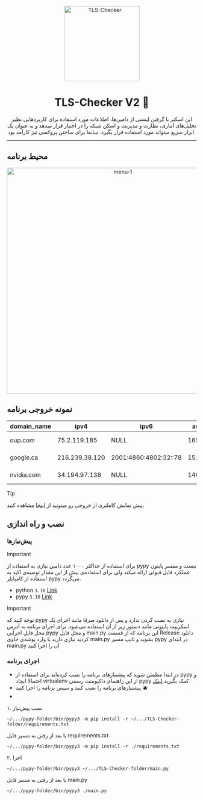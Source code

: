 <p align="center">
    <img src="https://github.com/ImanMontajabi/TLS-Checker/assets/52942515/bb20a89e-94cc-4b6a-86a7-29622c42dad6" alt="TLS-Checker" width="200"
</p>



<h1 align="center">TLS-Checker V2 🚀️</h1>


<p align="center">این اسکنر با گرفتن لیستی از دامین‌ها، اطلاعات مورد استفاده برای کاربردهایی نظیر تحلیل‌های آماری، نظارت و مدیریت و اسکن شبکه را در اختیار قرار میدهد و به عنوان یک ابزار سریع میتواند مورد استفاده قرار بگیرد. سابقا برای ساختن پروکسی نیز کارآمد بود.</p>

---------------------------

## محیط برنامه

<p align="center">
    <img src="https://github.com/ImanMontajabi/TLS-Checker/assets/52942515/e138379a-b695-4784-a337-b13ca8260210" alt="menu-1" width="600"/>
</p>

## نمونه خروجی برنامه

| domain_name | ipv4 | ipv6 | asn | asn_organ | iso_code | country | cipher | tls_version | issuer_organ | ping |
|-------------|------|------|-----|-----------|----------|---------|--------|-------------|--------------|------|
| oup.com | 75.2.119.185 | NULL | 16509 | AMAZON-02 | US | United States | ECDHE-RSA-AES128-GCM-SHA256 | TLSv1.2 | Amazon | 40 |
| google.ca | 216.239.38.120 | 2001:4860:4802:32::78 | 15169 | GOOGLE | US| United States | TLS_AES_256_GCM_SHA384 | TLSv1.3 | Google Trust Services LLC | 43 |
| nvidia.com | 34.194.97.138 | NULL | 14618 | AMAZON-AES | US | United States | ECDHE-RSA-AES128-GCM-SHA256 | TLSv1.2 | Amazon | NULL |

> [!tip]
> پیش نمایش کاملتری از خروجی رو میتونید از [اینجا](https://github.com/ImanMontajabi/TLS-Checker/blob/main/TLS-Checker/csv/results.csv#L77) مشاهده کنید.

 ## نصب و راه اندازی


### پیش‌نیازها

> [!IMPORTANT]
> برای استفاده از حداکثر ۱۰۰۰ عدد دامین نیازی به استفاده از pypy نیست و مفسر پایتون عملکرد قابل قبولی ارائه میکند ولی برای استفاده‌ی بیش از این مقدار توصیه‌ی اکید به استفاده از کامپایلر pypy می‌گردد.

- python `3.10` [Link](https://www.python.org/downloads)
- pypy `3.10` [Link](https://www.pypy.org/download.html)

> [!IMPORTANT]
>  توجه کنید که pypy نیازی به نصب کردن ندارد و پس از دانلود صرفا مانند اجرای یک اسکریپت پایتونی مانند دستور زیر از آن استفاده می‌شود. برای اجرای برنامه به آدرس محل فایل اجرایی pypy و محل فایل main.py این برنامه که از قسمت Release دانلود کردید نیازی دارید یا وارد پوشه‌ی حاوی main.py بشوید و تایپ مسیر pypy در ابتدای main.py آن را اجرا کنید

 ### اجرای برنامه
 
 - در ابتدا مطمئن شوید که پیشنیازهای برنامه را نصب کرده‌اید برای استفاده از pypy و احتمالا ایجاد virtualenv از این راهنمای داکیومنت رسمی pypy کمک بگیرید.[لینک](https://doc.pypy.org/en/latest/install.html#installing-more-modules)
 - پیشنیازهای برنامه را نصب کنید و سپس برنامه را اجرا کنید :blueberries:
 - 
۱. نصب پیش‌نیاز
```
~/.../pypy-folder/bin/pypy3 -m pip install -r ~/.../TLS-Checker-folder/requirements.txt
```
یا بعد از رفتن به مسیر فایل requirements.txt
```
~/.../pypy-folder/bin/pypy3 -m pip install -r ./requirements.txt
```

۲. اجرا
 
 ```
~/.../pypy-folder/bin/pypy3 ~/.../TLS-Checker-folder/main.py
```
یا بعد از رفتن به مسیر فایل main.py
```
~/.../pypy-folder/bin/pypy3 ./main.py
```
